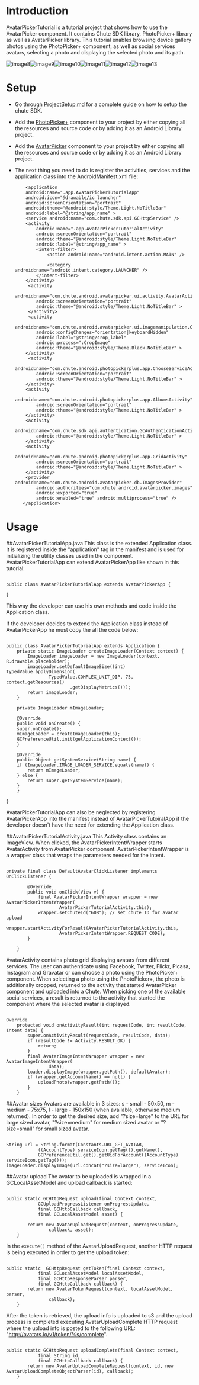 Introduction
====

AvatarPickerTutorial is a tutorial project that shows how to use the AvatarPicker component. It contains Chute SDK library, PhotoPicker+ library as well as AvatarPicker library.
This tutorial enables browsing device gallery photos using the PhotoPicker+ component, as well as social services avatars, selecting a photo and displaying the selected photo and its path.

![image8](https://github.com/chute/avatars-io/raw/master/android/AvatarPickerTutorial/screenshots/8.png)![image9](https://github.com/chute/avatars-io/raw/master/android/AvatarPickerTutorial/screenshots/9.png)![image10](https://github.com/chute/avatars-io/raw/master/android/AvatarPickerTutorial/screenshots/10.png)![image11](https://github.com/chute/avatars-io/raw/master/android/AvatarPickerTutorial/screenshots/11.png)![image12](https://github.com/chute/avatars-io/raw/master/android/AvatarPickerTutorial/screenshots/12.png)![image13](https://github.com/chute/avatars-io/raw/master/android/AvatarPickerTutorial/screenshots/13.png)

Setup
====

* Go through [ProjectSetup.md](https://github.com/chute/avatars-io/blob/master/android/AvatarPickerTutorial/ProjectSetup.md) for a complete guide on how to setup the chute SDK.
  
* Add the [PhotoPicker+](https://github.com/chute/photo-picker-plus/tree/master/Android/ChutePhotoPicker+) component to your project by either copying all the resources and source code or by adding it as an Android Library project.

* Add the [AvatarPicker](https://github.com/chute/avatars-io/tree/master/android/AvatarPicker) component to your project by either copying all the resources and source code or by adding it as an Android Library project.

* The next thing you need to do is register the activities, services and the application class into the AndroidManifest.xml file:

    ```
        <application
        android:name=".app.AvatarPickerTutorialApp"
        android:icon="@drawable/ic_launcher"
        android:screenOrientation="portrait"
        android:theme="@android:style/Theme.Light.NoTitleBar" 
        android:label="@string/app_name" >
        <service android:name="com.chute.sdk.api.GCHttpService" />
        <activity
            android:name=".app.AvatarPickerTutorialActivity"
            android:screenOrientation="portrait"
            android:theme="@android:style/Theme.Light.NoTitleBar" 
            android:label="@string/app_name" >
            <intent-filter>
                <action android:name="android.intent.action.MAIN" />

                <category android:name="android.intent.category.LAUNCHER" />
            </intent-filter>
        </activity>
         <activity 
            android:name="com.chute.android.avatarpicker.ui.activity.AvatarActivity"
            android:screenOrientation="portrait"
            android:theme="@android:style/Theme.Light.NoTitleBar" >
         </activity>
         <activity
            android:name="com.chute.android.avatarpicker.ui.imagemanipulation.CropImage"
            android:configChanges="orientation|keyboardHidden"
            android:label="@string/crop_label"
            android:process=":CropImage"
            android:theme="@android:style/Theme.Black.NoTitleBar" >
        </activity>
         <activity
            android:name="com.chute.android.photopickerplus.app.ChooseServiceActivity"
            android:screenOrientation="portrait"
            android:theme="@android:style/Theme.Light.NoTitleBar" >
        </activity>
        <activity
            android:name="com.chute.android.photopickerplus.app.AlbumsActivity"
            android:screenOrientation="portrait"
            android:theme="@android:style/Theme.Light.NoTitleBar" >
        </activity>
        <activity
            android:name="com.chute.sdk.api.authentication.GCAuthenticationActivity"
            android:theme="@android:style/Theme.Light.NoTitleBar" >
        </activity>
        <activity
            android:name="com.chute.android.photopickerplus.app.GridActivity"
            android:screenOrientation="portrait"
            android:theme="@android:style/Theme.Light.NoTitleBar" >
        </activity>
        <provider android:name="com.chute.android.avatarpicker.db.ImagesProvider"
			android:authorities="com.chute.android.avatarpicker.images" 
			android:exported="true"
			android:enabled="true" android:multiprocess="true" />
       </application>
    ```


Usage
====

##AvatarPickerTutorialApp.java 
This class is the extended Application class. It is registered inside the "application" tag in the manifest and is used for initializing the utility classes used in the component.
AvatarPickerTutorialApp can extend AvatarPickerApp like shown in this tutorial:

<pre><code>
public class AvatarPickerTutorialApp extends AvatarPickerApp {

}
</code></pre>

This way the developer can use his own methods and code inside the Application class. 

If the developer decides to extend the Application class instead of AvatarPickerApp he must copy the all the code below:

<pre><code>
public class AvatarPickerTutorialApp extends Application {
    private static ImageLoader createImageLoader(Context context) {
		ImageLoader imageLoader = new ImageLoader(context, R.drawable.placeholder);
		imageLoader.setDefaultImageSize((int) TypedValue.applyDimension(
				TypedValue.COMPLEX_UNIT_DIP, 75, context.getResources()
						.getDisplayMetrics()));
		return imageLoader;
    }

    private ImageLoader mImageLoader;

    @Override
    public void onCreate() {
	super.onCreate();
	mImageLoader = createImageLoader(this);
	GCPreferenceUtil.init(getApplicationContext());
    }

    @Override
    public Object getSystemService(String name) {
	if (ImageLoader.IMAGE_LOADER_SERVICE.equals(name)) {
	    return mImageLoader;
	} else {
	    return super.getSystemService(name);
	}
    }

}
</code></pre>

AvatarPickerTutorialApp can also be neglected by registering AvatarPickerApp into the manifest instead of AvatarPickerTutoiralApp if the developer doesn't have the need for extending the Application class.

##AvatarPickerTutorialActivity.java 
This Activity class contains an ImageView. When clicked, the AvatarPickerIntentWrapper starts AvatarActivity from AvatarPicker component. AvatarPickerIntentWrapper is a wrapper class that wraps the parameters needed for the intent.

<pre><code>
private final class DefaultAvatarClickListener implements OnClickListener {

		@Override
		public void onClick(View v) {
			final AvatarPickerIntentWrapper wrapper = new AvatarPickerIntentWrapper(
					AvatarPickerTutorialActivity.this);
			wrapper.setChuteId("608"); // set chute ID for avatar upload
			wrapper.startActivityForResult(AvatarPickerTutorialActivity.this,
					AvatarPickerIntentWrapper.REQUEST_CODE);
		}

	}
</code></pre>

AvatarActivity contains photo grid displaying avatars from different services. The user can authenticate using Facebook, Twitter, Flickr, Picasa, Instagram and Gravatar or can choose a photo using the PhotoPicker+ component.
When selecting a photo using the PhotoPicker+, the photo is additionally cropped, returned to the activity that started AvatarPicker component and uploaded into a Chute. 
When picking one of the available social services, a result is returned to the activity that started the component where the selected avatar is displayed.

<pre><code>
Override
	protected void onActivityResult(int requestCode, int resultCode, Intent data) {
		super.onActivityResult(requestCode, resultCode, data);
		if (resultCode != Activity.RESULT_OK) {
			return;
		}
		final AvatarImageIntentWrapper wrapper = new AvatarImageIntentWrapper(
				data);
		loader.displayImage(wrapper.getPath(), defaultAvatar);
		if (wrapper.getAccountName() == null) {
			uploadPhoto(wrapper.getPath());
		}
	}
</code></pre>


##Avatar sizes
Avatars are available in 3 sizes:
s - small - 50x50, 
m - medium - 75x75, 
l - large - 150x150 (when available, otherwise medium returned).
In order to get the desired size, add "?size=large" to the URL for large sized avatar, "?size=medium" for
medium sized avatar or "?size=small" for small sized avatar.

<pre><code>
String url = String.format(Constants.URL_GET_AVATAR,
			((AccountType) serviceIcon.getTag()).getName(),
			GCPreferenceUtil.get().getUidForAccount((AccountType) serviceIcon.getTag()));
imageLoader.displayImage(url.concat("?size=large"), serviceIcon);
</code></pre>


##Avatar upload
The avatar to be uploaded is wrapped in a GCLocalAssetModel and upload callback is started:
<pre><code>
public static GCHttpRequest upload(final Context context,
			GCUploadProgressListener onProgressUpdate,
			final GCHttpCallback<GCAssetModel> callback,
			final GCLocalAssetModel asset) {

		return new AvatarUploadRequest(context, onProgressUpdate,
				callback, asset);
	}
</code></pre>
In the <code>execute()</code> method of the AvatarUploadRequest, another HTTP request is being executed in order to get the upload token:
<pre><code>
public static <T> GCHttpRequest getToken(final Context context,
			final GCLocalAssetModel localAssetModel,
			final GCHttpResponseParser<T> parser,
			final GCHttpCallback<T> callback) {
		return new AvatarTokenRequest<T>(context, localAssetModel, parser,
				callback);
	}
</code></pre>
After the token is retrieved, the upload info is uploaded to s3 and the upload process is completed executing AvatarUploadComplete HTTP request
where the upload info is posted to the following URL: "http://avatars.io/v1/token/%s/complete".
<pre><code>
public static GCHttpRequest uploadComplete(final Context context,
			final String id,
			final GCHttpCallback<GCAssetModel> callback) {
		return new AvatarUploadCompleteRequest<GCAssetModel>(context, id, new AvatarUploadCompleteObjectParser(id), callback);
	}
</code></pre>	
